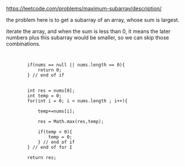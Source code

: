https://leetcode.com/problems/maximum-subarray/description/

the problem here is to get a subarray of an array, whose sum is largest.

iterate the array, and when the sum is less than 0, it means the later numbers plus this subarray would be smaller, so we can skip those combinations.

```


        if(nums == null || nums.length == 0){
            return 0;
        } // end of if


        int res = nums[0];
        int temp = 0;
        for(int i = 0; i < nums.length ; i++){

            temp+=nums[i];

            res = Math.max(res,temp);

            if(temp < 0){
                temp = 0;
            } // end of if
        } // end of for I

        return res;

        
```
